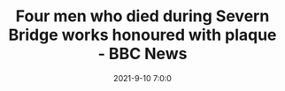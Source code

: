 ---
"title": "Four men who died during Severn Bridge works honoured with plaque - BBC News"
"date": "2021-9-10 7:0:0"
"feed_name": "GOOGLENEWSINDUSTRIAL"
"feed_website": "https://news.google.com/search?q=industrial%2Bincident&hl=en-US&gl=US&ceid=US:en"
"feed_rss": "https://news.google.com/rss/search?q=industrial%2Bincident&hl=en-US&gl=US&ceid=US:en"
"link": "https://www.bbc.com/news/uk-england-bristol-58512223"
"file": "_posts/2021-1-1-92c3303462f669656480f8a07231bbdb11457906.md"
"accident": "0"
"drilling": "0"
"dead": "0"
"injured": "0"
---